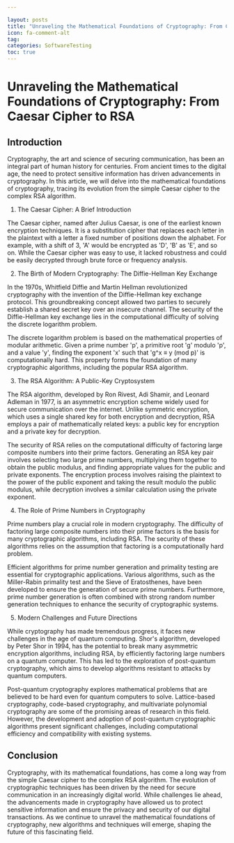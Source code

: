 ```yaml
---

layout: posts
title: "Unraveling the Mathematical Foundations of Cryptography: From Caesar Cipher to RSA"
icon: fa-comment-alt
tag:      
categories: SoftwareTesting
toc: true
---
```




# Unraveling the Mathematical Foundations of Cryptography: From Caesar Cipher to RSA

## Introduction

Cryptography, the art and science of securing communication, has been an integral part of human history for centuries. From ancient times to the digital age, the need to protect sensitive information has driven advancements in cryptography. In this article, we will delve into the mathematical foundations of cryptography, tracing its evolution from the simple Caesar cipher to the complex RSA algorithm.

1. The Caesar Cipher: A Brief Introduction

The Caesar cipher, named after Julius Caesar, is one of the earliest known encryption techniques. It is a substitution cipher that replaces each letter in the plaintext with a letter a fixed number of positions down the alphabet. For example, with a shift of 3, 'A' would be encrypted as 'D', 'B' as 'E', and so on. While the Caesar cipher was easy to use, it lacked robustness and could be easily decrypted through brute force or frequency analysis.

2. The Birth of Modern Cryptography: The Diffie-Hellman Key Exchange

In the 1970s, Whitfield Diffie and Martin Hellman revolutionized cryptography with the invention of the Diffie-Hellman key exchange protocol. This groundbreaking concept allowed two parties to securely establish a shared secret key over an insecure channel. The security of the Diffie-Hellman key exchange lies in the computational difficulty of solving the discrete logarithm problem.

The discrete logarithm problem is based on the mathematical properties of modular arithmetic. Given a prime number 'p', a primitive root 'g' modulo 'p', and a value 'y', finding the exponent 'x' such that 'g^x ≡ y (mod p)' is computationally hard. This property forms the foundation of many cryptographic algorithms, including the popular RSA algorithm.

3. The RSA Algorithm: A Public-Key Cryptosystem

The RSA algorithm, developed by Ron Rivest, Adi Shamir, and Leonard Adleman in 1977, is an asymmetric encryption scheme widely used for secure communication over the internet. Unlike symmetric encryption, which uses a single shared key for both encryption and decryption, RSA employs a pair of mathematically related keys: a public key for encryption and a private key for decryption.

The security of RSA relies on the computational difficulty of factoring large composite numbers into their prime factors. Generating an RSA key pair involves selecting two large prime numbers, multiplying them together to obtain the public modulus, and finding appropriate values for the public and private exponents. The encryption process involves raising the plaintext to the power of the public exponent and taking the result modulo the public modulus, while decryption involves a similar calculation using the private exponent.

4. The Role of Prime Numbers in Cryptography

Prime numbers play a crucial role in modern cryptography. The difficulty of factoring large composite numbers into their prime factors is the basis for many cryptographic algorithms, including RSA. The security of these algorithms relies on the assumption that factoring is a computationally hard problem.

Efficient algorithms for prime number generation and primality testing are essential for cryptographic applications. Various algorithms, such as the Miller-Rabin primality test and the Sieve of Eratosthenes, have been developed to ensure the generation of secure prime numbers. Furthermore, prime number generation is often combined with strong random number generation techniques to enhance the security of cryptographic systems.

5. Modern Challenges and Future Directions

While cryptography has made tremendous progress, it faces new challenges in the age of quantum computing. Shor's algorithm, developed by Peter Shor in 1994, has the potential to break many asymmetric encryption algorithms, including RSA, by efficiently factoring large numbers on a quantum computer. This has led to the exploration of post-quantum cryptography, which aims to develop algorithms resistant to attacks by quantum computers.

Post-quantum cryptography explores mathematical problems that are believed to be hard even for quantum computers to solve. Lattice-based cryptography, code-based cryptography, and multivariate polynomial cryptography are some of the promising areas of research in this field. However, the development and adoption of post-quantum cryptographic algorithms present significant challenges, including computational efficiency and compatibility with existing systems.

## Conclusion

Cryptography, with its mathematical foundations, has come a long way from the simple Caesar cipher to the complex RSA algorithm. The evolution of cryptographic techniques has been driven by the need for secure communication in an increasingly digital world. While challenges lie ahead, the advancements made in cryptography have allowed us to protect sensitive information and ensure the privacy and security of our digital transactions. As we continue to unravel the mathematical foundations of cryptography, new algorithms and techniques will emerge, shaping the future of this fascinating field.